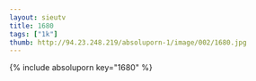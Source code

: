 ```yaml
--- 
layout: sieutv
title: 1680
tags: ["1k"]
thumb: http://94.23.248.219/absoluporn-1/image/002/1680.jpg
---
```

{% include absoluporn key="1680" %} 
